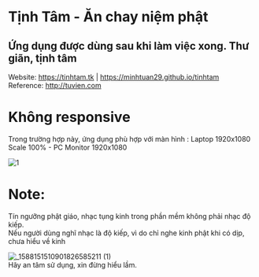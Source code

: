 # Tịnh Tâm  - Ăn chay niệm phật

   ## Ứng dụng được dùng sau khi làm việc xong. Thư giãn, tịnh tâm
     
Website: https://tinhtam.tk  | https://minhtuan29.github.io/tinhtam  
Reference: http://tuvien.com  
  
# Không responsive   
Trong trường hợp này, ứng dụng phù hợp với màn hình : Laptop 1920x1080 Scale 100%   -   PC Monitor 1920x1080  
  
![1](https://user-images.githubusercontent.com/86332370/191282684-185c128c-4053-4884-8964-05aca3dc5a88.JPG)  

# Note:  
Tín ngưỡng phật giáo, nhạc tụng kinh trong phần mềm không phải nhạc độ kiếp.  
Nếu người dùng nghĩ nhạc là độ kiếp, vì do chỉ nghe kinh phật khi có dịp, chưa hiểu về kinh  

![_1588151510901826585211 (1)](https://user-images.githubusercontent.com/86332370/191320761-56d719ed-a290-465d-adf8-23b3a308c23e.png)  
Hãy an tâm sử dụng, xin đừng hiểu lầm.

